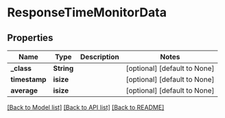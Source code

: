 # ResponseTimeMonitorData

## Properties
Name | Type | Description | Notes
------------ | ------------- | ------------- | -------------
**_class** | **String** |  | [optional] [default to None]
**timestamp** | **isize** |  | [optional] [default to None]
**average** | **isize** |  | [optional] [default to None]

[[Back to Model list]](../README.md#documentation-for-models) [[Back to API list]](../README.md#documentation-for-api-endpoints) [[Back to README]](../README.md)



